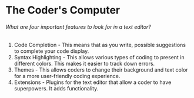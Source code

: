 # The Coder's Computer
###### What are four important features to look for in a text editor?
1. Code Completion - This means that as you write, possible suggestions to complete your code display.
1. Syntax Highlighting - This allows various types of coding to present in different colors. This makes it easier to track down errors. 
1. Themes - This allows coders to change their background and text color for a more user-friendly coding experience.
1. Extensions - Plugins for the text editor that allow a coder to have superpowers. It adds functionality.
